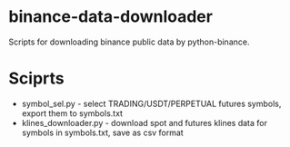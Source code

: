 # binance-data-downloader
Scripts for downloading binance public data by python-binance.

# Sciprts
- symbol_sel.py - select TRADING/USDT/PERPETUAL futures symbols, export them to symbols.txt
- klines_downloader.py - download spot and futures klines data for symbols in symbols.txt, save as csv format
